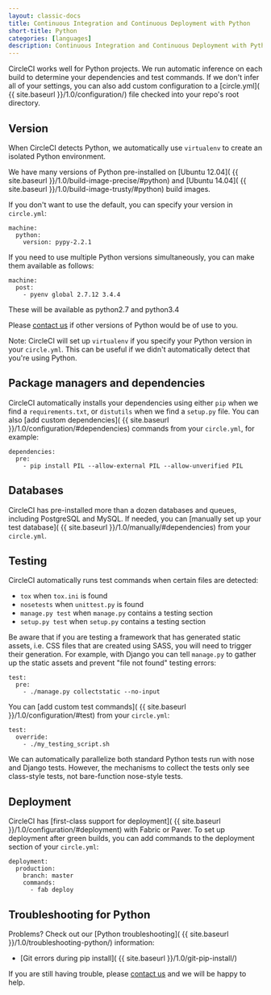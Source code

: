 ```yaml
---
layout: classic-docs
title: Continuous Integration and Continuous Deployment with Python
short-title: Python
categories: [languages]
description: Continuous Integration and Continuous Deployment with Python
---
```


CircleCI works well for Python projects. We run automatic inference on each
build to determine your dependencies and test commands. If we don't infer all
of your settings, you can also add custom configuration to a
[circle.yml]( {{ site.baseurl }}/1.0/configuration/) file checked into your repo's root directory.

## Version

When CircleCI detects Python, we automatically use `virtualenv` to create an isolated Python environment.

We have many versions of Python pre-installed on [Ubuntu 12.04]( {{ site.baseurl }}/1.0/build-image-precise/#python) and [Ubuntu 14.04]( {{ site.baseurl }}/1.0/build-image-trusty/#python) build images.

If you don't want to use the default, you can specify your version in `circle.yml`:

```
machine:
  python:
    version: pypy-2.2.1
```

If you need to use multiple Python versions simultaneously, you can make them available as follows:

```
machine:
  post:
    - pyenv global 2.7.12 3.4.4
```
These will be available as python2.7 and python3.4

Please [contact us](https://support.circleci.com/hc/en-us) if other versions of Python
would be of use to you.

<span class='label label-info'>Note:</span>
CircleCI will set up `virtualenv` if you specify your Python version in your `circle.yml`.
This can be useful if we didn't automatically detect that you're using Python.

## Package managers and dependencies

CircleCI automatically installs your dependencies using either `pip` when we find
a `requirements.txt`, or `distutils` when we find a `setup.py` file. You can
also [add custom dependencies]( {{ site.baseurl }}/1.0/configuration/#dependencies) commands from
your `circle.yml`, for example:

```
dependencies:
  pre:
    - pip install PIL --allow-external PIL --allow-unverified PIL
```

## Databases

CircleCI has pre-installed more than a dozen databases and queues, including PostgreSQL and
MySQL. If needed, you can
[manually set up your test database]( {{ site.baseurl }}/1.0/manually/#dependencies) from your
`circle.yml`.

## Testing

CircleCI automatically runs test commands when certain files are detected:

- `tox` when `tox.ini` is found
- `nosetests` when `unittest.py` is found
- `manage.py test` when `manage.py` contains a testing section
- `setup.py test` when `setup.py` contains a testing section

Be aware that if you are testing a framework that has generated static assets, i.e. CSS files
that are created using SASS, you will need to trigger their generation. For example, with Django
you can tell `manage.py` to gather up the static assets and prevent "file not found" testing errors:

```
test:
  pre:
    - ./manage.py collectstatic --no-input
```

You can [add custom test commands]( {{ site.baseurl }}/1.0/configuration/#test) from your `circle.yml`:

```
test:
  override:
    - ./my_testing_script.sh
```

We can automatically parallelize both standard Python tests run with nose and
Django tests. However, the mechanisms to collect the tests only see class-style
tests, not bare-function nose-style tests.

## Deployment

CircleCI has [first-class support for deployment]( {{ site.baseurl }}/1.0/configuration/#deployment)
with Fabric or Paver. To set up deployment after green builds, you can add
commands to the deployment section of your `circle.yml`:

```
deployment:
  production:
    branch: master
    commands:
      - fab deploy
```

## Troubleshooting for Python

Problems? Check out our [Python troubleshooting]( {{ site.baseurl }}/1.0/troubleshooting-python/)
information:

* [Git errors during pip install]( {{ site.baseurl }}/1.0/git-pip-install/)

If you are still having trouble, please [contact us](https://support.circleci.com/hc/en-us)
and we will be happy to help.
